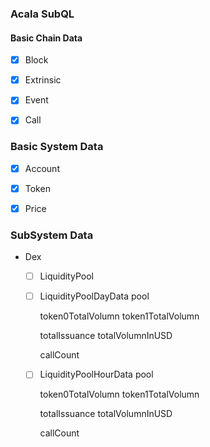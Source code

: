 ### Acala SubQL

#### Basic Chain Data
+ [x] Block

+ [x] Extrinsic

+ [x] Event

+ [x] Call

### Basic System Data
+ [x] Account

+ [x] Token

+ [x] Price

### SubSystem Data

+ Dex
  - [ ] LiquidityPool

  - [ ] LiquidityPoolDayData
    pool

    token0TotalVolumn
    token1TotalVolumn

    totalIssuance
    totalVolumnInUSD

    callCount

  - [ ] LiquidityPoolHourData
    pool

    token0TotalVolumn
    token1TotalVolumn

    totalIssuance
    totalVolumnInUSD

    callCount